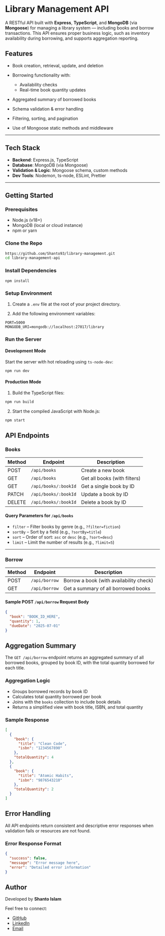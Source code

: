 # Library Management API

A RESTful API built with **Express**, **TypeScript**, and **MongoDB** (via **Mongoose**) for managing a library system — including books and borrow transactions. This API ensures proper business logic, such as inventory availability during borrowing, and supports aggregation reporting.

## Features

* Book creation, retrieval, update, and deletion
* Borrowing functionality with:

  * Availability checks
  * Real-time book quantity updates
* Aggregated summary of borrowed books
* Schema validation & error handling
* Filtering, sorting, and pagination
* Use of Mongoose static methods and middleware

---

## Tech Stack

* **Backend**: Express.js, TypeScript
* **Database**: MongoDB (via Mongoose)
* **Validation & Logic**: Mongoose schema, custom methods
* **Dev Tools**: Nodemon, ts-node, ESLint, Prettier

---

## Getting Started

### Prerequisites

* Node.js (v18+)
* MongoDB (local or cloud instance)
* npm or yarn

### Clone the Repo

```bash
https://github.com/Shanto93/library-management.git
cd library-management-api
```
### Install Dependencies

```bash
npm install
```

### Setup Environment

1. Create a `.env` file at the root of your project directory.

2. Add the following environment variables:

```env
PORT=5000
MONGODB_URI=mongodb://localhost:27017/library
```
### Run the Server

#### Development Mode

Start the server with hot reloading using `ts-node-dev`:

```bash
npm run dev
```
#### Production Mode

1. Build the TypeScript files:

```bash
npm run build
```
2. Start the compiled JavaScript with Node.js:

```bash
npm start
```

## API Endpoints

### Books

| Method | Endpoint               | Description                     |
|--------|------------------------|---------------------------------|
| POST   | `/api/books`           | Create a new book               |
| GET    | `/api/books`           | Get all books (with filters)    |
| GET    | `/api/books/:bookId`   | Get a single book by ID         |
| PATCH  | `/api/books/:bookId`   | Update a book by ID             |
| DELETE | `/api/books/:bookId`   | Delete a book by ID             |

#### Query Parameters for `/api/books`

- `filter` – Filter books by genre (e.g., `?filter=fiction`)
- `sortBy` – Sort by a field (e.g., `?sortBy=title`)
- `sort` – Order of sort: `asc` or `desc` (e.g., `?sort=desc`)
- `limit` – Limit the number of results (e.g., `?limit=5`)

---

### Borrow

| Method | Endpoint         | Description                               |
|--------|------------------|-------------------------------------------|
| POST   | `/api/borrow`    | Borrow a book (with availability check)   |
| GET    | `/api/borrow`    | Get a summary of all borrowed books       |

#### Sample POST `/api/borrow` Request Body

```json
{
  "book": "BOOK_ID_HERE",
  "quantity": 1,
  "dueDate": "2025-07-01"
}
```

## Aggregation Summary

The `GET /api/borrow` endpoint returns an aggregated summary of all borrowed books, grouped by book ID, with the total quantity borrowed for each title.

### Aggregation Logic

- Groups borrowed records by book ID
- Calculates total quantity borrowed per book
- Joins with the `books` collection to include book details
- Returns a simplified view with book title, ISBN, and total quantity

### Sample Response

```json
[
  {
    "book": {
      "title": "Clean Code",
      "isbn": "1234567890"
    },
    "totalQuantity": 4
  },
  {
    "book": {
      "title": "Atomic Habits",
      "isbn": "9876543210"
    },
    "totalQuantity": 2
  }
]
```

## Error Handling

All API endpoints return consistent and descriptive error responses when validation fails or resources are not found.

### Error Response Format

```json
{
  "success": false,
  "message": "Error message here",
  "error": "Detailed error information"
}
```

## Author

Developed by **Shanto Islam**

Feel free to connect:  
- [GitHub](https://github.com/Shanto93)  
- [LinkedIn](https://www.linkedin.com/in/shanta93/)  
- [Email](mailto:shantoislam7363@gmail.com)
